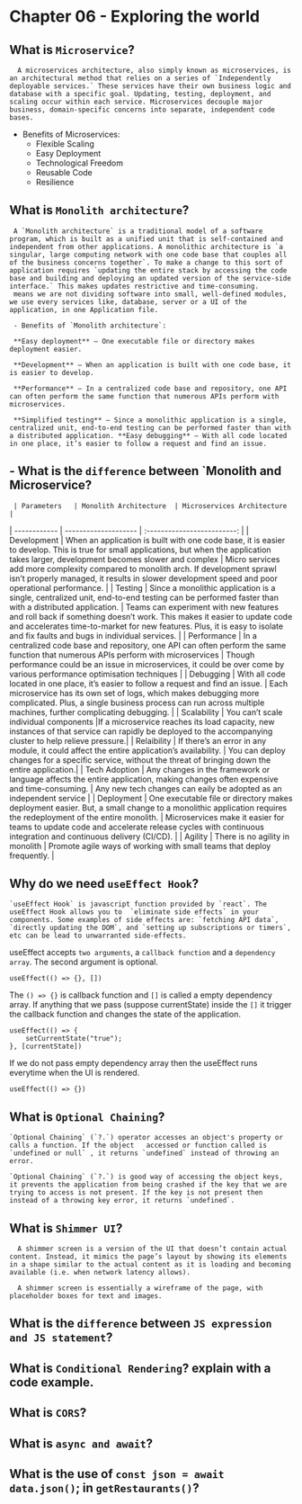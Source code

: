 # Chapter 06 - Exploring the world
##  What is `Microservice`?
      A microservices architecture, also simply known as microservices, is an architectural method that relies on a series of `Independently deployable services.` These services have their own business logic and database with a specific goal. Updating, testing, deployment, and scaling occur within each service. Microservices decouple major business, domain-specific concerns into separate, independent code bases.

- Benefits of Microservices:
    - Flexible Scaling
    - Easy Deployment
    - Technological Freedom
    - Reusable Code
    - Resilience

    
##  What is `Monolith architecture`?
     A `Monolith architecture` is a traditional model of a software program, which is built as a unified unit that is self-contained and independent from other applications. A monolithic architecture is `a singular, large computing network with one code base that couples all of the business concerns together`. To make a change to this sort of application requires `updating the entire stack by accessing the code base and building and deploying an updated version of the service-side interface.` This makes updates restrictive and time-consuming.
     means we are not dividing software into small, well-defined modules, we use every services like, database, server or a UI of the application, in one Application file.

     - Benefits of `Monolith architecture`:

     **Easy deployment** – One executable file or directory makes deployment easier.

     **Development** – When an application is built with one code base, it is easier to develop.

     **Performance** – In a centralized code base and repository, one API can often perform the same function that numerous APIs perform with microservices.

     **Simplified testing** – Since a monolithic application is a single, centralized unit, end-to-end testing can be performed faster than with a distributed application. **Easy debugging** – With all code located in one place, it’s easier to follow a request and find an issue.
          
## - What is the `difference` between `Monolith and Microservice?

     | Parameters   | Monolith Architecture  | Microservices Architecture  |
 | ------------ | --------------------   | :-------------------------: |
 | Development | When an application is built with one code base, it is easier to develop. This is true for small applications, but when the application takes larger, development becomes slower and complex    | Micro services add more complexity compared to monolith arch. If development sprawl isn’t properly managed, it results in slower development speed and poor operational performance.   |
 | Testing | Since a monolithic application is a single, centralized unit, end-to-end testing can be performed faster than with a distributed application. | Teams can experiment with new features and roll back if something doesn’t work. This makes it easier to update code and accelerates time-to-market for new features. Plus, it is easy to isolate and fix faults and bugs in individual services. |
 | Performance | In a centralized code base and repository, one API can often perform the same function that numerous APIs perform with microservices | Though performance could be an issue in microservices, it could be over come by various performance optimisation techniques | 
 | Debugging  | With all code located in one place, it’s easier to follow a request and find an issue. |  Each microservice has its own set of logs, which makes debugging more complicated. Plus, a single business process can run across multiple machines, further complicating debugging. |
 | Scalability | You can’t scale individual components |If a microservice reaches its load capacity, new instances of that service can rapidly be deployed to the accompanying cluster to help relieve pressure.|
 | Relaibility | If there’s an error in any module, it could affect the entire application’s availability. | You can deploy changes for a specific service, without the threat of bringing down the entire application.|
 | Tech Adoption | Any changes in the framework or language affects the entire application, making changes often expensive and time-consuming. | Any new tech changes can eaily be adopted as an independent service | 
 | Deployment |    One executable file or directory makes deployment easier. But, a small change to a monolithic application requires the redeployment of the entire monolith.      |  Microservices make it easier for teams to update code and accelerate release cycles with continuous integration and continuous delivery (CI/CD).   |
 | Agility | There is no agility in monolith | Promote agile ways of working with small teams that deploy frequently. |

## Why do we need `useEffect Hook`?

    `useEffect Hook` is javascript function provided by `react`. The useEffect Hook allows you to  `eliminate side effects` in your components. Some examples of side effects are: `fetching API data`, `directly updating the DOM`, and `setting up subscriptions or timers`, etc can be lead to unwarranted side-effects.
useEffect accepts `two arguments`, a `callback function` and a `dependency array`. The second argument is optional.

```
useEffect(() => {}, [])
```
The `() => {}` is callback function and `[]` is called a empty dependency array. 
If anything that we pass (suppose currentState) inside the `[]` it trigger the callback function and changes the state of the application.
```
useEffect(() => {
    setCurrentState("true");
}, [currentState])
```
If we do not pass empty dependency array then the useEffect runs everytime when the UI is rendered.

```
useEffect(() => {})
```

## What is `Optional Chaining`?
    `Optional Chaining` (`?.`) operator accesses an object's property or calls a function. If the object   accessed or function called is `undefined or null` , it returns `undefined` instead of throwing an error.

    `Optional Chaining` (`?.`) is good way of accessing the object keys, it prevents the application from being crashed if the key that we are trying to access is not present. If the key is not present then instead of a throwing key error, it returns `undefined`.

## What is `Shimmer UI`?
      A shimmer screen is a version of the UI that doesn’t contain actual content. Instead, it mimics the page’s layout by showing its elements in a shape similar to the actual content as it is loading and becoming available (i.e. when network latency allows).

      A shimmer screen is essentially a wireframe of the page, with placeholder boxes for text and images.


## What is the `difference` between `JS expression and JS statement`?
    
## What is `Conditional Rendering`? explain with a code example.
## What is `CORS`?
## What is `async and await`?
## What is the use of `const json = await data.json()`; in `getRestaurants()`?
